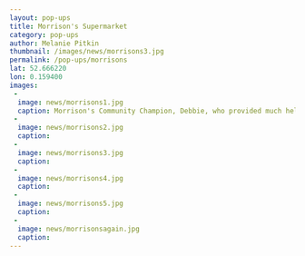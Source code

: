 ```yaml
---
layout: pop-ups
title: Morrison's Supermarket
category: pop-ups
author: Melanie Pitkin
thumbnail: /images/news/morrisons3.jpg
permalink: /pop-ups/morrisons
lat: 52.666220
lon: 0.159400
images:
 -
  image: news/morrisons1.jpg
  caption: Morrison's Community Champion, Debbie, who provided much help in organising our visit.
 -
  image: news/morrisons2.jpg
  caption:
 -
  image: news/morrisons3.jpg
  caption:
 -
  image: news/morrisons4.jpg
  caption:
 -
  image: news/morrisons5.jpg
  caption:
 -
  image: news/morrisonsagain.jpg
  caption:
---
```

